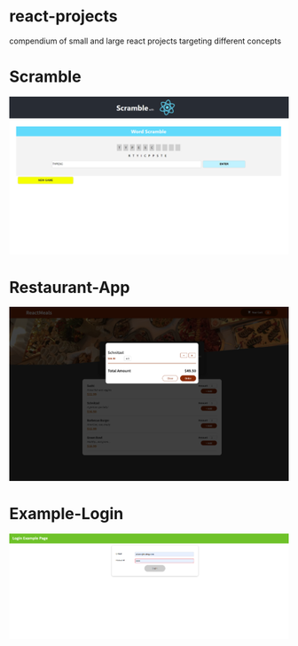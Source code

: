 # react-projects
compendium of small and large react projects targeting different concepts

# Scramble
![alt](https://github.com/eskevv/react-projects/blob/main/media/scramble_prev.png)
# Restaurant-App
![alt](https://github.com/eskevv/react-projects/blob/main/media/food_app_prev.png)
# Example-Login
![alt](https://github.com/eskevv/react-projects/blob/main/media/login_prev.png)
